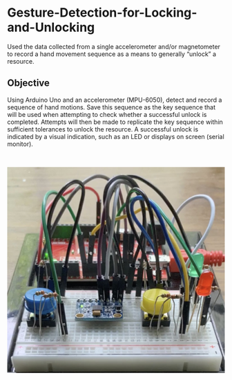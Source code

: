 # Gesture-Detection-for-Locking-and-Unlocking
Used the data collected from a single accelerometer and/or magnetometer to record a hand movement sequence as a means to generally “unlock” a resource.

## Objective

Using Arduino Uno and an accelerometer (MPU-6050), detect and record a sequence of hand motions. Save this sequence as the key sequence that will be used when attempting to check whether a successful unlock is completed. Attempts will then be made to replicate the key sequence within sufficient tolerances to unlock the resource. A successful unlock is indicated by a visual indication, such as an LED or displays on screen (serial monitor). 

<br/>

![image](https://github.com/Harsha-Pattapusetti/Gesture-Detection-for-Locking-and-Unlocking/blob/305003e84cf8f1e29f429036d65dab394a93c201/ges_control.jpg)

